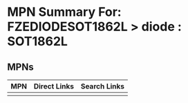 



# MPN Summary For: FZEDIODESOT1862L > diode : SOT1862L

## MPNs
  

|MPN|Direct Links|Search Links|
| :--- | :--- | :--- |
||||
